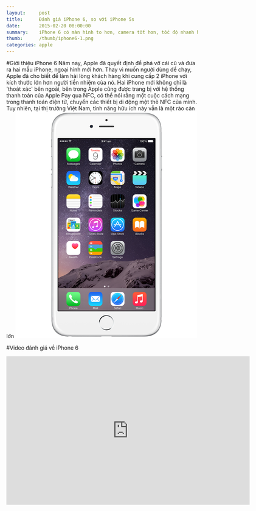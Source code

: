 ```yaml
---
layout:     post
title:      Đánh giá iPhone 6, so với iPhone 5s
date:       2015-02-20 08:00:00
summary:    iPhone 6 có màn hình to hơn, camera tốt hơn, tốc độ nhanh hơn
thumb:      /thumb/iphone6-1.png
categories: apple
---
```


#Giới thiệu iPhone 6
Năm nay, Apple đã quyết định để phá vỡ cái cũ và đưa ra hai mẫu iPhone, ngoại hình mới hơn. Thay vì muốn người dùng để chạy, Apple đã cho biết để làm hài lòng khách hàng khi cung cấp 2 iPhone với kích thước lớn hơn người tiền nhiệm của nó. Hai iPhone mới không chỉ là 'thoát xác' bên ngoài, bên trong Apple cũng được trang bị với hệ thống thanh toán của Apple Pay qua NFC, có thể nói rằng một cuộc cách mạng trong thanh toán điện tử, chuyển các thiết bị di động một thẻ NFC của mình. Tuy nhiên, tại thị trường Việt Nam, tính năng hữu ích này vẫn là một rào cản lớn
![iPhone 6](/img/iphone6-1.png)

#Video đánh giá về iPhone 6
<iframe width="640" height="390" src="https://www.youtube.com/embed/-LrN-DBseSo" frameborder="0" allowfullscreen></iframe>
